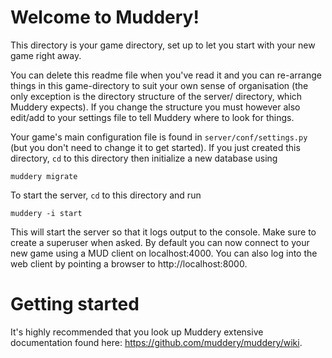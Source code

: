 # Welcome to Muddery!

This directory is your game directory, set up to let you start with
your new game right away.

You can delete this readme file when you've read it and you can
re-arrange things in this game-directory to suit your own sense of
organisation (the only exception is the directory structure of the
server/ directory, which Muddery expects). If you change the structure
you must however also edit/add to your settings file to tell Muddery
where to look for things.

Your game's main configuration file is found in
`server/conf/settings.py` (but you don't need to change it to get
started). If you just created this directory, `cd` to this directory
then initialize a new database using

    muddery migrate

To start the server, `cd` to this directory and run

    muddery -i start

This will start the server so that it logs output to the console. Make
sure to create a superuser when asked. By default you can now connect
to your new game using a MUD client on localhost:4000.  You can also
log into the web client by pointing a browser to
http://localhost:8000.

# Getting started

It's highly recommended that you look up Muddery extensive
documentation found here: https://github.com/muddery/muddery/wiki.
